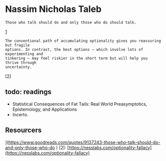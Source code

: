 # Nassim Nicholas Taleb

```quote
Those who talk should do and only those who do should talk.
```
[1]

```quote
The conventional path of accumulating optionality gives you reassuring but fragile
options. In contrast, the best options — which involve lots of experimenting and
tinkering — may feel riskier in the short term but will help you thrive through
uncertainty.
```
[2]

## todo: readings
- Statistical Consequences of Fat Tails: Real World Preasymptotics, Epistemology, and Applications
- Incerto.


## Resourcers
[1]: [https://www.goodreads.com/quotes/9137243-those-who-talk-should-do-and-only-those-who-do
](https://www.goodreads.com/quotes/9137243-those-who-talk-should-do-and-only-those-who-do
)
[2]: [https://nesslabs.com/optionality-fallacy](https://nesslabs.com/optionality-fallacy)
